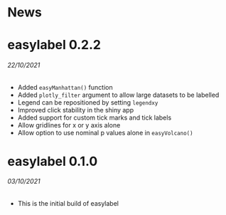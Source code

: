 News
=====

# easylabel 0.2.2
###### 22/10/2021

* Added `easyManhattan()` function
* Added `plotly_filter` argument to allow large datasets to be labelled
* Legend can be repositioned by setting `legendxy`
* Improved click stability in the shiny app
* Added support for custom tick marks and tick labels
* Allow gridlines for x or y axis alone
* Allow option to use nominal p values alone in `easyVolcano()`

# easylabel 0.1.0
###### 03/10/2021

* This is the initial build of easylabel